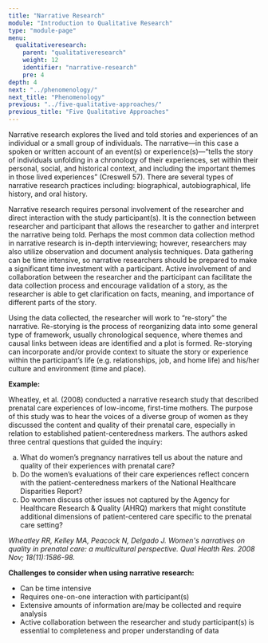 ```yaml
---
title: "Narrative Research"
module: "Introduction to Qualitative Research"
type: "module-page"
menu:
  qualitativeresearch:
    parent: "qualitativeresearch"
    weight: 12
    identifier: "narrative-research"
    pre: 4
depth: 4
next: "../phenomenology/"
next_title: "Phenomenology"
previous: "../five-qualitative-approaches/"
previous_title: "Five Qualitative Approaches"
---
```


Narrative research explores the lived and told stories and experiences of an individual or a small group of individuals. The narrative—in this case a spoken or written account of an event(s) or experience(s)—“tells the story of individuals unfolding in a chronology of their experiences, set within their personal, social, and historical context, and including the important themes in those lived experiences” (Creswell 57). There are several types of narrative research practices including: biographical, autobiographical, life history, and oral history.

Narrative research requires personal involvement of the researcher and direct interaction with the study participant(s). It is the connection between researcher and participant that allows the researcher to gather and interpret the narrative being told. Perhaps the most common data collection method in narrative research is in-depth interviewing; however, researchers may also utilize observation and document analysis techniques. Data gathering can be time intensive, so narrative researchers should be prepared to make a significant time investment with a participant. Active involvement of and collaboration between the researcher and the participant can facilitate the data collection process and encourage validation of a story, as the researcher is able to get clarification on facts, meaning, and importance of different parts of the story.

Using the data collected, the researcher will work to “re-story” the narrative. Re-storying is the process of reorganizing data into some general type of framework, usually chronological sequence, where themes and causal links between ideas are identified and a plot is formed. Re-storying can incorporate and/or provide context to situate the story or experience within the participant’s life (e.g. relationships, job, and home life) and his/her culture and environment (time and place).

<div class="card bg-light mb-4">
  <div class="card-body">
    <p><b>Example:</b></p>
    <p>
    Wheatley, et al. (2008) conducted a narrative research study that described prenatal care experiences of low-income, first-time mothers. The purpose of this study was to hear the voices of a diverse group of women as they discussed the content and quality of their prenatal care, especially in relation to established patient-centeredness markers. The authors asked three central questions that guided the inquiry: 
    </p>
    <ol type="a">
        <li>What do women’s pregnancy narratives tell us about the nature and quality of their experiences with prenatal care?</li>
        <li>Do the women’s evaluations of their care experiences reflect concern with the patient-centeredness markers of the National Healthcare Disparities Report?</li>
        <li>Do women discuss other issues not captured by the Agency for Healthcare Research &amp; Quality (AHRQ) markers that might constitute additional dimensions of patient-centered care specific to the prenatal care setting?</li>
    </ol>
    <p><i>Wheatley RR, Kelley MA, Peacock N, Delgado J. Women's narratives on quality in prenatal care: a multicultural perspective. Qual Health Res. 2008 Nov; 18(11):1586-98.</i></p>
  </div>
</div>

__Challenges to consider when using narrative research:__

* Can be time intensive
* Requires one-on-one interaction with participant(s)
* Extensive amounts of information are/may be collected and require analysis
* Active collaboration between the researcher and study participant(s) is essential to completeness and proper understanding of data
